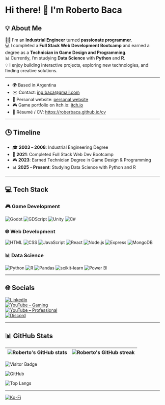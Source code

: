 # Hi there! 👋 I'm Roberto Baca

## 💡 About Me

👨‍🎓 I'm an **Industrial Engineer** turned **passionate programmer**.  
💻 I completed a **Full Stack Web Development Bootcamp** and earned a degree as a **Technician in Game Design and Programming**.  
📊 Currently, I’m studying **Data Science** with **Python** and **R**.  
💡 I enjoy building interactive projects, exploring new technologies, and finding creative solutions.

---

- 🌍 Based in Argentina  
- ✉️ Contact: <a href="mailto:ing.baca@gmail.com" target="_blank">ing.baca@gmail.com</a>  
- 🔗 Personal website: <a href="https://robertobaca-90035.web.app/" target="_blank">personal website</a>  
- 🎮 Game portfolio on Itch.io: <a href="https://rnb-games.itch.io/" target="_blank">itch.io</a>  
- 📘 Résumé / CV: <a href="https://roberbaca.github.io/cv" target="_blank">https://roberbaca.github.io/cv</a>

---

## 🕒 Timeline

- 🎓 **2003 – 2008**: Industrial Engineering Degree  
- 🚀 **2021**: Completed Full Stack Web Dev Bootcamp  
- 🎮 **2023**: Earned Technician Degree in Game Design & Programming  
- 📊 **2025 – Present**: Studying Data Science with Python and R  

---

## 💻 Tech Stack

### 🎮 Game Development
![Godot](https://img.shields.io/badge/Godot-478CBF?style=for-the-badge&logo=godot-engine&logoColor=white)
![GDScript](https://img.shields.io/badge/GDScript-3584E4?style=for-the-badge&logo=godot-engine&logoColor=white)
![Unity](https://img.shields.io/badge/Unity-000000?style=for-the-badge&logo=unity&logoColor=white)
![C#](https://img.shields.io/badge/C%23-239120?style=for-the-badge&logo=c-sharp&logoColor=white)

### 🌐 Web Development
![HTML](https://img.shields.io/badge/HTML5-E34F26?style=for-the-badge&logo=html5&logoColor=white)
![CSS](https://img.shields.io/badge/CSS3-1572B6?style=for-the-badge&logo=css3&logoColor=white)
![JavaScript](https://img.shields.io/badge/JavaScript-F7DF1E?style=for-the-badge&logo=javascript&logoColor=black)
![React](https://img.shields.io/badge/React-20232A?style=for-the-badge&logo=react&logoColor=61DAFB)
![Node.js](https://img.shields.io/badge/Node.js-339933?style=for-the-badge&logo=nodedotjs&logoColor=white)
![Express](https://img.shields.io/badge/Express.js-000000?style=for-the-badge&logo=express&logoColor=white)
![MongoDB](https://img.shields.io/badge/MongoDB-4EA94B?style=for-the-badge&logo=mongodb&logoColor=white)

### 📊 Data Science
![Python](https://img.shields.io/badge/Python-3670A0?style=for-the-badge&logo=python&logoColor=ffdd54)
![R](https://img.shields.io/badge/R-276DC3?style=for-the-badge&logo=r&logoColor=white)
![Pandas](https://img.shields.io/badge/Pandas-150458?style=for-the-badge&logo=pandas&logoColor=white)
![scikit-learn](https://img.shields.io/badge/scikit--learn-F7931E?style=for-the-badge&logo=scikit-learn&logoColor=white)
![Power BI](https://img.shields.io/badge/Power%20BI-F2C811?style=for-the-badge&logo=powerbi&logoColor=black)


---

## 🌐 Socials

[![LinkedIn](https://img.shields.io/badge/LinkedIn-%230077B5.svg?style=for-the-badge&logo=linkedin&logoColor=white)](https://linkedin.com/in/robertonicolasbaca)  
[![YouTube – Gaming](https://img.shields.io/badge/YouTube%20Gaming-FF0000?style=for-the-badge&logo=youtube&logoColor=white)](https://www.youtube.com/@RNB-Games-Studio)  
[![YouTube – Professional](https://img.shields.io/badge/YouTube%20Pro-FF0000?style=for-the-badge&logo=youtube&logoColor=white)](https://www.youtube.com/@roberbaca)  
[![Discord](https://img.shields.io/badge/Discord-5865F2?style=for-the-badge&logo=discord&logoColor=white)](https://discord.com/users/578043026484494347)



---

## 📊 GitHub Stats

| <img align="center" src="https://github-readme-stats.vercel.app/api?username=roberbaca&theme=transparent&hide_border=true&include_all_commits=true&count_private=true" alt="Roberto's GitHub stats" /> | <img align="center" src="https://streak-stats.demolab.com?user=roberbaca&theme=transparent&hide_border=true" alt="Roberto's GitHub streak" /> |
| ------------- | ------------- |

![Visitor Badge](https://visitor-badge.laobi.icu/badge?page_id=roberbaca.roberbaca)

![GitHub](https://img.shields.io/github/followers/roberbaca?label=Follow&style=social)

![Top Langs](https://github-readme-stats.vercel.app/api/top-langs/?username=roberbaca&theme=tokyonight)

---

[![Ko-Fi](https://img.shields.io/badge/Ko--fi-FF5E5B?style=for-the-badge&logo=ko-fi&logoColor=white)](https://ko-fi.com/roberbaca)

